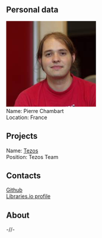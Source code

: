## Personal data
![ photo](photo/pierre_chambart.jpg)  
Name: Pierre Chambart  
Location: France
## Projects 
Name: [Tezos](../projects/tezos.md)  
Position: Tezos Team
## Contacts 
[Github](https://github.com/chambart)  
[Libraries.io profile](https://libraries.io/github/chambart)  
## About
-//-
